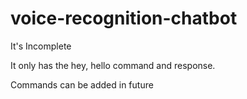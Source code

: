 # voice-recognition-chatbot

It's Incomplete

It only has the hey, hello command and response.

Commands can be added in future
